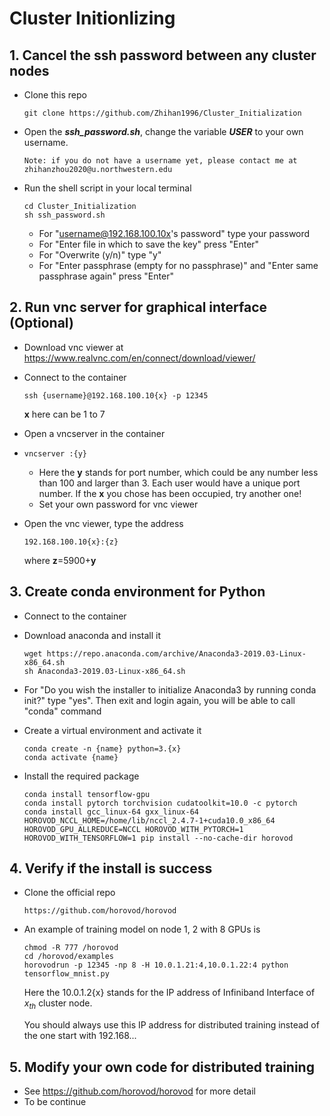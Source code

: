 # Cluster Initionlizing

## 1. Cancel the ssh password between any cluster nodes

- Clone this repo 

  ```
  git clone https://github.com/Zhihan1996/Cluster_Initialization
  ```

- Open the ***ssh_password.sh***, change the variable ***USER*** to your own username. 

  ```
  Note: if you do not have a username yet, please contact me at zhihanzhou2020@u.northwestern.edu
  ```

- Run the shell script in your local terminal 

  ```
  cd Cluster_Initialization
  sh ssh_password.sh
  ```

  - For "username@192.168.100.10x's password" type your password
  - For "Enter file in which to save the key" press "Enter"
  - For "Overwrite (y/n)" type "y"
  - For "Enter passphrase (empty for no passphrase)" and "Enter same passphrase again" press "Enter"





## 2. Run vnc server for graphical interface (Optional)

- Download vnc viewer at https://www.realvnc.com/en/connect/download/viewer/

- Connect to the container

  ```
  ssh {username}@192.168.100.10{x} -p 12345  
  ```

  **x** here can be 1 to 7

- Open a vncserver in the container

- ```
  vncserver :{y}
  ```

  - Here the **y** stands for port number, which could be any number less than 100 and larger than 3. Each user would have a unique port number. If the **x** you chose has been occupied, try another one!
  - Set your own password for vnc viewer

- Open the vnc viewer, type the address

  ```
  192.168.100.10{x}:{z}
  ```

  where **z**=5900+**y**





## 3. Create conda environment for Python

- Connect to the container

- Download anaconda and install it

  ```
  wget https://repo.anaconda.com/archive/Anaconda3-2019.03-Linux-x86_64.sh
  sh Anaconda3-2019.03-Linux-x86_64.sh
  ```

- For "Do you wish the installer to initialize Anaconda3 by running conda init?" type "yes". Then exit and login again, you will be able to call "conda" command

- Create a virtual environment and activate it

  ```
  conda create -n {name} python=3.{x}
  conda activate {name}
  ```

- Install the required package

  ```
  conda install tensorflow-gpu
  conda install pytorch torchvision cudatoolkit=10.0 -c pytorch
  conda install gcc_linux-64 gxx_linux-64
  HOROVOD_NCCL_HOME=/home/lib/nccl_2.4.7-1+cuda10.0_x86_64 HOROVOD_GPU_ALLREDUCE=NCCL HOROVOD_WITH_PYTORCH=1 HOROVOD_WITH_TENSORFLOW=1 pip install --no-cache-dir horovod
  ```




## 4. Verify if the install is success

- Clone the official repo

  ```
  https://github.com/horovod/horovod
  ```

- An example of training model on node 1, 2 with 8 GPUs is 

  ```
  chmod -R 777 /horovod
  cd /horovod/examples
  horovodrun -p 12345 -np 8 -H 10.0.1.21:4,10.0.1.22:4 python tensorflow_mnist.py
  ```

  Here the 10.0.1.2{x} stands for the IP address of Infiniband Interface of $x_{th}$ cluster node. 

  You should always use this IP address for distributed training instead of the one start with 192.168...







## 5. Modify your own code for distributed training

- See https://github.com/horovod/horovod for more detail
- To be continue